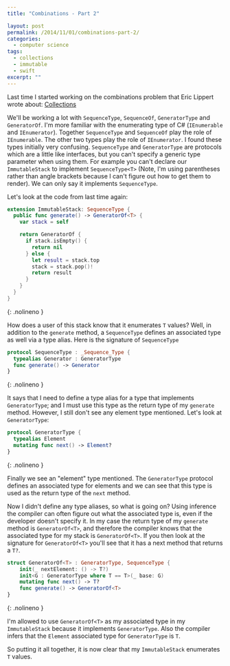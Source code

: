 ```yaml
---
title: "Combinations - Part 2"

layout: post
permalink: /2014/11/01/combinations-part-2/
categories:
  - computer science
tags:
  - collections
  - immutable
  - swift
excerpt: ""
---
```


Last time I started working on the combinations problem that Eric Lippert wrote
about: [Collections](1)

We'll be working a lot with `SequenceType`, `SequenceOf`, `GeneratorType` and
`GeneratorOf`. I'm more familiar with the enumerating type of C# (`IEnumerable`
and `IEnumerator`). Together `SequenceType` and `SequenceOf` play the role of
`IEnumerable`. The other two types play the role of `IEnumerator`. I found these
types initially very confusing. `SequenceType` and `GeneratorType` are protocols
which are a little like interfaces, but you can't specify a generic type
parameter when using them. For example you can't declare our `ImmutableStack` to
implement `SequenceType<T>` (Note, I'm using parentheses rather than angle
brackets because I can't figure out how to get them to render). We can only say
it implements `SequenceType`.

Let's look at the code from last time again:

```swift
extension ImmutableStack: SequenceType {
  public func generate() -> GeneratorOf<T> {
    var stack = self

    return GeneratorOf {
      if stack.isEmpty() {
        return nil
      } else {
        let result = stack.top
        stack = stack.pop()!
        return result
      }
    }
  }
}
```
{: .nolineno }

How does a user of this stack know that it enumerates `T` values? Well, in
addition to the `generate` method, a `SequenceType` defines an associated type
as well via a type alias. Here is the signature of `SequenceType`

```swift
protocol SequenceType : _Sequence_Type {
  typealias Generator : GeneratorType
  func generate() -> Generator
}
```
{: .nolineno }

It says that I need to define a type alias for a type that implements
`GeneratorType`; and I must use this type as the return type of my `generate`
method. However, I still don't see any element type mentioned. Let's look at
`GeneratorType`:

```swift
protocol GeneratorType {
  typealias Element
  mutating func next() -> Element?
}
```
{: .nolineno }

Finally we see an "element" type mentioned. The `GeneratorType` protocol defines
an associated type for elements and we can see that this type is used as the
return type of the `next` method.

Now I didn't define any type aliases, so what is going on? Using inference the
compiler can often figure out what the associated type is, even if the developer
doesn't specify it. In my case the return type of my `generate` method is
`GeneratorOf<T>`, and therefore the compiler knows that the associated type for
my stack is `GeneratorOf<T>`. If you then look at the signature for
`GeneratorOf<T>` you'll see that it has a next method that returns a `T?`.

```swift
struct GeneratorOf<T> : GeneratorType, SequenceType {
    init(_ nextElement: () -> T?)
    init<G : GeneratorType where T == T>(_ base: G)
    mutating func next() -> T?
    func generate() -> GeneratorOf<T>
}
```
{: .nolineno }

I'm allowed to use `GeneratorOf<T>` as my associated type in my `ImmutableStack`
because it implements `GeneratorType`. Also the compiler infers that the `Element`
associated type for `GeneratorType` is `T`.

So putting it all together, it is now clear that my `ImmutableStack` enumerates
`T` values.

[1]: http://ericlippert.com/2014/10/13/producing-combinations-part-one/
